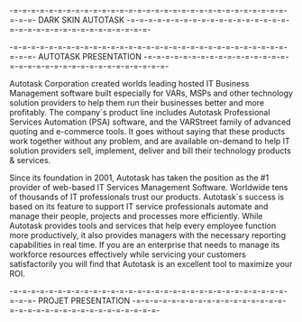 -=-=-=-=-=-=-=-=-=-=-=-=-=-=-=-=-=-=-=-=-=-=-=-=-=-=-=-=-=-=-=-=-=-=-
DARK SKIN AUTOTASK
-=-=-=-=-=-=-=-=-=-=-=-=-=-=-=-=-=-=-=-=-=-=-=-=-=-=-=-=-=-=-=-=-=-=-

-=-=-=-=-=-=-=-=-=-=-=-=-=-=-=-=-=-=-=-=-=-=-=-=-=-=-=-=-=-=-=-=-=-=-
AUTOTASK PRESENTATION
-=-=-=-=-=-=-=-=-=-=-=-=-=-=-=-=-=-=-=-=-=-=-=-=-=-=-=-=-=-=-=-=-=-=-

Autotask Corporation created worlds leading hosted IT Business Management software built especially for VARs, MSPs and other technology solution providers to help them run their businesses better and more profitably. The company´s product line includes Autotask Professional Services Automation (PSA) software, and the VARStreet family of advanced quoting and e-commerce tools.  It goes without saying that these products work together without any problem, and are available on-demand to help IT solution providers sell, implement, deliver and bill their technology products & services.

Since its foundation in 2001, Autotask has taken the position as the #1 provider of web-based IT Services Management Software. Worldwide tens of thousands of IT professionals trust our products.  Autotask´s success is based on its feature to support IT service professionals automate and manage their people, projects and processes more efficiently. While Autotask provides tools and services that help every employee function more productively, it also provides managers with the necessary  reporting capabilities in real time. If you are an enterprise that needs to manage its workforce resources effectively while servicing your customers satisfactorily you will find that Autotask is an excellent tool to maximize your ROI.

-=-=-=-=-=-=-=-=-=-=-=-=-=-=-=-=-=-=-=-=-=-=-=-=-=-=-=-=-=-=-=-=-=-=-
PROJET PRESENTATION
-=-=-=-=-=-=-=-=-=-=-=-=-=-=-=-=-=-=-=-=-=-=-=-=-=-=-=-=-=-=-=-=-=-=-

